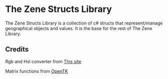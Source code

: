 # The Zene Structs Library

The Zene Structs Library is a collection of c# structs that represent/manage geographical objects and values. It is the base for the rest of The Zene Library.

## Credits

Rgb and Hsl converter from [This site](http://csharphelper.com/blog/2016/08/convert-between-rgb-and-hls-color-models-in-c/)<br>

Matrix functions from [OpenTK](https://github.com/opentk/opentk)<br>